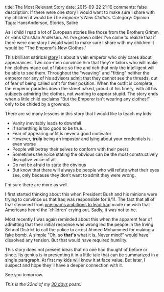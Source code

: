 title: The Most Relevant Story
date: 2015-09-22 21:10
comments: false
description: If there were one story I would want to make sure I share with my children it would be _The Emperor's New Clothes_.
Category: Opinion
Tags: HansAnderson, Stories, Satire

As I child I read a lot of European stories like those from the Brothers Grimm or Hans Christian Andersen. As I've grown older I've come to realize that if there were one story I would want to make sure I share with my children it would be "The Emperor's New Clothes."

<!-- more -->

This brilliant satirical [story] is about a vain emperor who only cares about appearances. Two con-men convince him that they're tailors who will make him clothes made out of fabric so fine and rich that only the intelligent will be able to see them. Throughout the "weaving" and "fitting" neither the emperor nor any of his advisors admit that they cannot see the threads, out of fear of being called unfit for their position. When the outfit is complete, the emperor parades down the street naked, proud of his finery, with all his subjects admiring the clothes, not wanting to appear stupid. The story ends when a little child exclaims "But the Emperor isn't wearing any clothes!" only to be chided by a grownup.

There are so many lessons in this story that I would like to teach my kids:

* Vanity inevitably leads to downfall
* If something is too good to be true...
* Fear of appearing unfit is never a good motivator
* However, __truly__ being an impostor and lying about your credentials is even worse
* People will betray their selves to conform with their peers
* Sometimes the voice stating the obvious can be the most constructively disruptive voice of all
* Do not be afraid to state the obvious
* But know that there will always be people who will refute what their eyes see, only because they don't want to admit they were wrong.

I'm sure there are more as well. 

I first started thinking about this when President Bush and his minions were trying to convince us that Iraq was responsible for 9/11. The fact that all of that stemmed from [one man's ambitions to lead Iraq][chalabi] made me wish that Americans heard the 'children' crying out. Sadly, it was not to be. 

Most recently I was again reminded about this when the apparent fear of admitting that their initial response was wrong led the people in the Irving School District to call the police to arrest Ahmed Mohammed for making a fake bomb. A simple "Oh, so __that's__ what it is. Never mind!" would have dissolved any tension. But that would have required humility. 

This story does not present ideas that no one had thought of before or since. Its genius is in presenting it in a little tale that can be summarized in a single paragraph. At first my kids will know it at face value. But later, I suspect and hope they'll have a deeper connection with it.

See you tomorrow.

_This is the 22nd of my [30 days][] posts._

[30 days]: /2015/08/31/30-days/
[story]: https://en.wikipedia.org/wiki/The_Emperor%27s_New_Clothes
[chalabi]: https://en.wikipedia.org/wiki/Ahmed_Chalabi
